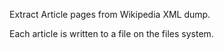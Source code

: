 Extract Article pages from Wikipedia XML dump.

Each article is written to a file on the files system.